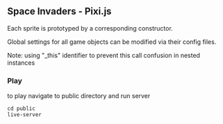 ## Space Invaders - Pixi.js

Each sprite is prototyped by a corresponding constructor.

Global settings for all game objects can be modified via their config files.

Note: using "_this" identifier to prevent this call confusion in nested instances

### Play
to play navigate to public directory and run server

```
cd public
live-server
```
